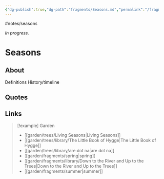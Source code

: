 ```yaml
---
{"dg-publish":true,"dg-path":"fragments/Seasons.md","permalink":"/fragments/seasons/","created":"2025-03-18T20:05:11.528-04:00","updated":"2025-08-16T13:42:24.891-04:00"}
---
```


#notes/seasons

*In progress.*
# Seasons

## About
Definitions
History/timeline

## Quotes

## Links


> [!example] Garden
> - [[garden/trees/Living Seasons\|Living Seasons]]
> - [[garden/trees/library/The Little Book of Hygge\|The Little Book of Hygge]]
> - [[garden/trees/library/are dot na\|are dot na]]
> - [[garden/fragments/spring\|spring]]
> - [[garden/fragments/library/Down to the River and Up to the Trees\|Down to the River and Up to the Trees]]
> - [[garden/fragments/summer\|summer]]



